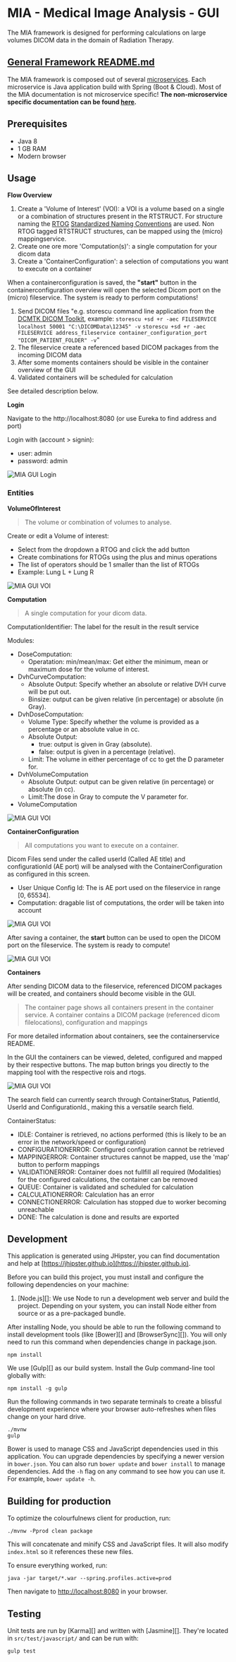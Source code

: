 # MIA - Medical Image Analysis - GUI

The MIA framework is designed for performing calculations on large volumes DICOM data in the domain of Radiation Therapy. 

## [General Framework README.md](https://bitbucket.org/maastrosdt/mia/src/master/src/main/resources/README/README.md) ##

The MIA framework is composed out of several [microservices](http://martinfowler.com/articles/microservices.html). Each microservice is Java application build with Spring (Boot & Cloud). Most of the MIA documentation is not microservice specific! **The non-microservice specific documentation can be found [here](https://bitbucket.org/maastrosdt/mia/src/master/src/main/resources/README/README.md).**


## Prerequisites ##

- Java 8
- 1 GB RAM
- Modern browser


## Usage ##


**Flow Overview**


1. Create a 'Volume of Interest' (VOI): a VOI is a volume based on a single or a combination of structures present in the RTSTRUCT. For structure naming the [RTOG](https://en.wikipedia.org/wiki/Radiation_Therapy_Oncology_Group) [Standardized Naming Conventions](http://www.redjournal.org/article/S0360-3016(11)03327-X/abstract) are used. Non RTOG tagged RTSTRUCT structures, can be mapped using the (micro) mappingservice.
2. Create one ore more 'Computation(s)': a single computation for your dicom data
3. Create a 'ContainerConfiguration': a selection of computations you want to execute on a container

When a containerconfiguration is saved, the **"start"** button in the containerconfiguration overview will open the selected Dicom port on the (micro) fileservice. The system is ready to perform computations!



1. Send DICOM files "e.g. storescu command line application from the [DCMTK DICOM Toolkit](http://dicom.offis.de/dcmtk.php.en), example: `storescu +sd +r -aec FILESERVICE localhost 50001 "C:\DICOMData\12345" -v` `storescu +sd +r -aec FILESERVICE address_fileservice container_configuration_port "DICOM_PATIENT_FOLDER" -v`"
2. The fileservice create a referenced based DICOM packages from the incoming DICOM data
3. After some moments containers should be visible in the container overview of the GUI
4. Validated containers will be scheduled for calculation

See detailed description below.

 
**Login**

Navigate to the http://localhost:8080 (or use Eureka to find address and port)

Login with (account > signin):

- user: admin
- password: admin

![MIA GUI Login](src/main/resources/README/img/login.png)



### Entities ###

**VolumeOfInterest**



> The volume or combination of volumes to analyse.

Create or edit a Volume of interest:

- Select from the dropdown a RTOG and click the add button
- Create combinations for RTOGs using the plus and minus operations
- The list of operators should be 1 smaller than the list of RTOGs
- Example: Lung L + Lung R


![MIA GUI VOI](src/main/resources/README/img/guivoi.png)


**Computation**



> A single computation for your dicom data.

ComputationIdentifier: The label for the result in the result service

Modules: 

- DoseComputation:
	- Operatation: min/mean/max: Get either the minimum, mean or maximum dose for the volume of interest.
- DvhCurveComputation:
	- Absolute Output: Specify whether an absolute or relative DVH curve will be put out.
	- Binsize: output can be given relative (in percentage) or absolute (in Gray).
- DvhDoseComputation:
	- Volume Type: Specify whether the volume is provided as a percentage or an absolute value in cc.
	- Absolute Output:
		- true: output is given in Gray (absolute).
		- false: output is given in a percentage (relative).
	- Limit: The volume in either percentage of cc to get the D parameter for.
- DvhVolumeComputation
	- Absolute Output: output can be given relative (in percentage) or absolute (in cc).
	- Limit:The dose in Gray to compute the V parameter for.
- VolumeComputation


![MIA GUI VOI](src/main/resources/README/img/guicomputation.png)


**ContainerConfiguration**


> All computations you want to execute on a container.

Dicom Files send under the called userId (Called AE title) and configurationId (AE port) will be analysed with the ContainerConfiguration as configured in this screen.

- User Unique Config Id: The is AE port used on the fileservice in range [0, 65534].
- Computation: dragable list of computations, the order will be taken into account

![MIA GUI VOI](src/main/resources/README/img/guicontainerconfiguration.png)

After saving a container, the **start** button can be used to open the DICOM port on the fileservice. The system is ready to compute!

![MIA GUI VOI](src/main/resources/README/img/guistartdicom.png)


**Containers**

After sending DICOM data to the fileservice, referenced DICOM packages will be created, and containers should become visible in the GUI.

> The container page shows all containers present in the container service. A container contains a DICOM package (referenced dicom filelocations), configuration and mappings

For more detailed information about containers, see the containerservice README.

In the GUI the containers can be viewed, deleted, configured and mapped by their respective buttons. The map button brings you directly to the mapping tool with the respective rois and rtogs.

![MIA GUI VOI](src/main/resources/README/img/containers.JPG)

The search field can currently search through ContainerStatus, PatientId, UserId and ConfigurationId., making this a versatile search field.

ContainerStatus:


- IDLE: Container is retrieved, no actions performed (this is likely to be an error in the network/speed or configuration)
- CONFIGURATIONERROR: Configured configuration cannot be retrieved
- MAPPINGERROR: Container structures cannot be mapped, use the 'map' button to perform mappings
- VALIDATIONERROR: Container does not fullfill all required (Modalities) for the configured calculations, the container can be removed
- QUEUE: Container is validated and scheduled for calculation
- CALCULATIONERROR: Calculation has an error
- CONNECTIONERROR: Calculation has stopped due to worker becoming unreachable
- DONE: The calculation is done and results are exported


## Development

This application is generated using JHipster, you can find documentation and help at [https://jhipster.github.io](https://jhipster.github.io).

Before you can build this project, you must install and configure the following dependencies on your machine:

1. [Node.js][]: We use Node to run a development web server and build the project.
   Depending on your system, you can install Node either from source or as a pre-packaged bundle.

After installing Node, you should be able to run the following command to install development tools (like
[Bower][] and [BrowserSync][]). You will only need to run this command when dependencies change in package.json.

    npm install

We use [Gulp][] as our build system. Install the Gulp command-line tool globally with:

    npm install -g gulp

Run the following commands in two separate terminals to create a blissful development experience where your browser
auto-refreshes when files change on your hard drive.

    ./mvnw
    gulp

Bower is used to manage CSS and JavaScript dependencies used in this application. You can upgrade dependencies by
specifying a newer version in `bower.json`. You can also run `bower update` and `bower install` to manage dependencies.
Add the `-h` flag on any command to see how you can use it. For example, `bower update -h`.


## Building for production

To optimize the colourfulnews client for production, run:

    ./mvnw -Pprod clean package

This will concatenate and minify CSS and JavaScript files. It will also modify `index.html` so it references
these new files.

To ensure everything worked, run:

    java -jar target/*.war --spring.profiles.active=prod

Then navigate to [http://localhost:8080](http://localhost:8080) in your browser.

## Testing

Unit tests are run by [Karma][] and written with [Jasmine][]. They're located in `src/test/javascript/` and can be run with:

    gulp test

